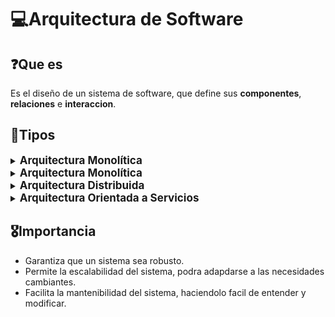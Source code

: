 # 💻Arquitectura de Software

## ❓Que es
Es el diseño de un sistema de software, que define sus **componentes**, **relaciones** e **interaccion**.

## 🔢Tipos
<details>
<summary><span style="font-size: 17px; font-weight: bold;">Arquitectura Monolítica</span></summary>

Todo el sistema funciona en un único componente
</details>

<details>
<summary><span style="font-size: 17px; font-weight: bold;">Arquitectura Monolítica</span></summary>

El sistema se divide en dos componentes, el cliente que solicita servicios a un servidor y funciona como interfaz para el usuario; y el servidor que provee estos servicios al cliente.
</details>

<details>
<summary><span style="font-size: 17px; font-weight: bold;">Arquitectura Distribuida</span></summary>

El sistema es dividido en varios componentes que se ejecutan en distintas máquinas.
</details>

<details>
<summary><span style="font-size: 17px; font-weight: bold;">Arquitectura Orientada a Servicios</span></summary>

El sistema se divide en servicios que pueden ser proporcionados por distintos proveedores, estos servicios se comunican entre sí.
</details>


## 🎖️Importancia

- Garantiza que un sistema sea robusto.
- Permite la escalabilidad del sistema, podra adapdarse a las necesidades cambiantes.
- Facilita la mantenibilidad del sistema, haciendolo facil de entender y modificar.